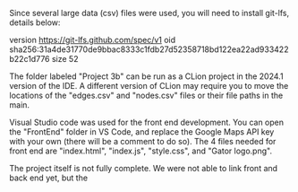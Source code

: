 Since several large data (csv) files were used, you will need to install git-lfs, details below:

version https://git-lfs.github.com/spec/v1
oid sha256:31a4de31770de9bbac8333c1fdb27d52358718bd122ea22ad933422b22c1d776
size 52

The folder labeled "Project 3b" can be run as a CLion project in the 2024.1 version of the IDE.
A different version of CLion may require you to move the locations of the "edges.csv" and "nodes.csv" files or their file paths in the main.

Visual Studio code was used for the front end development. You can open the "FrontEnd" folder in VS Code, and replace the Google Maps API key with your own (there will be a comment to do so). The 4 files needed for front end are "index.html", "index.js", "style.css", and "Gator logo.png".

The project itself is not fully complete. We were not able to link front and back end yet, but the 
